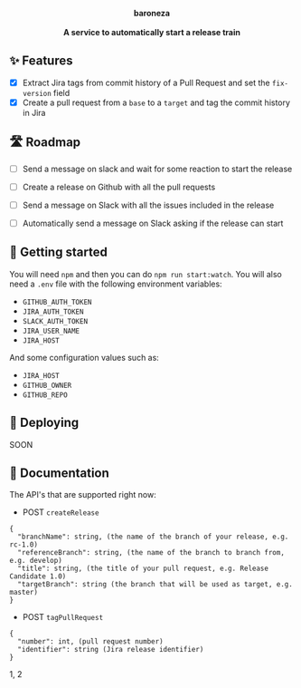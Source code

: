 <div align="center">

  **baroneza**
  <br />
  <br />
  **A service to automatically start a release train**
</div>

## ✨ Features
- [x] Extract Jira tags from commit history of a Pull Request and set the `fix-version` field
- [x] Create a pull request from a `base` to a `target` and tag the commit history in Jira

## 🛣 Roadmap
- [ ] Send a message on slack and wait for some reaction to start the release
- [ ] Create a release on Github with all the pull requests
- [ ] Send a message on Slack with all the issues included in the release
- [ ] Automatically send a message on Slack asking if the release can start


## 🔨 Getting started
You will need `npm` and then you can do `npm run start:watch`.
You will also need a `.env` file with the following environment variables:
- `GITHUB_AUTH_TOKEN`
- `JIRA_AUTH_TOKEN`
- `SLACK_AUTH_TOKEN`
- `JIRA_USER_NAME`
- `JIRA_HOST`

And some configuration values such as:
- `JIRA_HOST`
- `GITHUB_OWNER`
- `GITHUB_REPO`


## 🚀 Deploying
SOON

## 📖 Documentation
The API's that are supported right now:
- POST `createRelease`
```
{
  "branchName": string, (the name of the branch of your release, e.g. rc-1.0)
  "referenceBranch": string, (the name of the branch to branch from, e.g. develop)
  "title": string, (the title of your pull request, e.g. Release Candidate 1.0)
  "targetBranch": string (the branch that will be used as target, e.g. master)
}
```

- POST `tagPullRequest`
```
{
  "number": int, (pull request number)
  "identifier": string (Jira release identifier)
}
```


1, 2